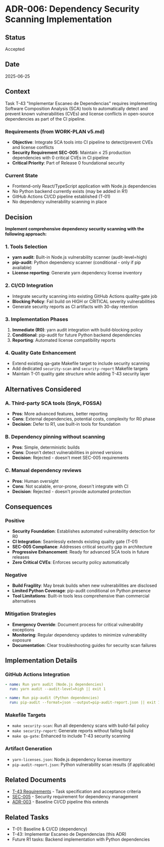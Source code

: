 # ADR-006: Dependency Security Scanning Implementation

## Status

Accepted

## Date

2025-06-25

## Context

Task T-43 "Implementar Escaneo de Dependencias" requires implementing Software Composition Analysis (SCA) tools to automatically detect and prevent known vulnerabilities (CVEs) and license conflicts in open-source dependencies as part of the CI pipeline.

### Requirements (from WORK-PLAN v5.md)

- **Objective**: Integrate SCA tools into CI pipeline to detect/prevent CVEs and license conflicts
- **Security Requirement SEC-005**: Maintain ≤ 25 production dependencies with 0 critical CVEs in CI pipeline
- **Critical Priority**: Part of Release 0 foundational security

### Current State

- Frontend-only React/TypeScript application with Node.js dependencies
- No Python backend currently exists (may be added in R1)
- GitHub Actions CI/CD pipeline established (T-01)
- No dependency vulnerability scanning in place

## Decision

**Implement comprehensive dependency security scanning with the following approach:**

### 1. Tools Selection

- **yarn audit**: Built-in Node.js vulnerability scanner (audit-level=high)
- **pip-audit**: Python dependency scanner (conditional - only if pip available)
- **License reporting**: Generate yarn dependency license inventory

### 2. CI/CD Integration

- Integrate security scanning into existing GitHub Actions quality-gate job
- **Blocking Policy**: Fail build on HIGH or CRITICAL severity vulnerabilities
- Generate security reports as CI artifacts with 30-day retention

### 3. Implementation Phases

1. **Immediate (R0)**: yarn audit integration with build-blocking policy
2. **Conditional**: pip-audit for future Python backend dependencies
3. **Reporting**: Automated license compatibility reports

### 4. Quality Gate Enhancement

- Extend existing qa-gate Makefile target to include security scanning
- Add dedicated `security-scan` and `security-report` Makefile targets
- Maintain T-01 quality gate structure while adding T-43 security layer

## Alternatives Considered

### A. Third-party SCA tools (Snyk, FOSSA)

- **Pros**: More advanced features, better reporting
- **Cons**: External dependencies, potential costs, complexity for R0 phase
- **Decision**: Defer to R1, use built-in tools for foundation

### B. Dependency pinning without scanning

- **Pros**: Simple, deterministic builds
- **Cons**: Doesn't detect vulnerabilities in pinned versions
- **Decision**: Rejected - doesn't meet SEC-005 requirements

### C. Manual dependency reviews

- **Pros**: Human oversight
- **Cons**: Not scalable, error-prone, doesn't integrate with CI
- **Decision**: Rejected - doesn't provide automated protection

## Consequences

### Positive

- **Security Foundation**: Establishes automated vulnerability detection for R0
- **CI Integration**: Seamlessly extends existing quality gate (T-01)
- **SEC-005 Compliance**: Addresses critical security gap in architecture
- **Progressive Enhancement**: Ready for advanced SCA tools in future releases
- **Zero Critical CVEs**: Enforces security policy automatically

### Negative

- **Build Fragility**: May break builds when new vulnerabilities are disclosed
- **Limited Python Coverage**: pip-audit conditional on Python presence
- **Tool Limitations**: Built-in tools less comprehensive than commercial alternatives

### Mitigation Strategies

- **Emergency Override**: Document process for critical vulnerability exceptions
- **Monitoring**: Regular dependency updates to minimize vulnerability exposure
- **Documentation**: Clear troubleshooting guides for security scan failures

## Implementation Details

### GitHub Actions Integration

```yaml
- name: Run yarn audit (Node.js dependencies)
  run: yarn audit --audit-level=high || exit 1

- name: Run pip-audit (Python dependencies)
  run: pip-audit --format=json --output=pip-audit-report.json || exit 1
```

### Makefile Targets

- `make security-scan`: Run all dependency scans with build-fail policy
- `make security-report`: Generate reports without failing build
- `make qa-gate`: Enhanced to include T-43 security scanning

### Artifact Generation

- `yarn-licenses.json`: Node.js dependency license inventory
- `pip-audit-report.json`: Python vulnerability scan results (if applicable)

## Related Documents

- [T-43 Requirements](../WORK-PLAN%20v5.md) - Task specification and acceptance criteria
- [SEC-005](../PRD%20v2.md) - Security requirement for dependency management
- [ADR-003](ADR-003-baseline-ci-cd.md) - Baseline CI/CD pipeline this extends

## Related Tasks

- T-01: Baseline & CI/CD (dependency)
- T-43: Implementar Escaneo de Dependencias (this ADR)
- Future R1 tasks: Backend implementation with Python dependencies
